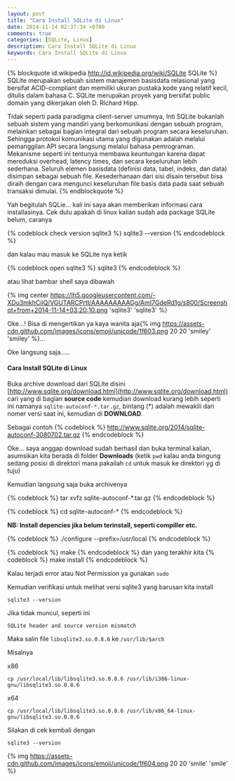 ```yaml
---
layout: post
title: "Cara Install SQLite di Linux"
date: 2014-11-14 02:37:34 +0700
comments: true
categories: [SQLite, Linux]
description: Cara Install SQLite di Linux
keywords: Cara Install SQLite di Linux
---
```


{% blockquote id.wikipedia http://id.wikipedia.org/wiki/SQLite SQLite %}
SQLite merupakan sebuah sistem manajemen basisdata relasional yang bersifat ACID-compliant dan memiliki ukuran pustaka kode yang relatif kecil, ditulis dalam bahasa C. SQLite merupakan proyek yang bersifat public domain yang dikerjakan oleh D. Richard Hipp.
<!-- more -->
Tidak seperti pada paradigma client-server umumnya, Inti SQLite bukanlah sebuah sistem yang mandiri yang berkomunikasi dengan sebuah program, melainkan sebagai bagian integral dari sebuah program secara keseluruhan. Sehingga protokol komunikasi utama yang digunakan adalah melalui pemanggilan API secara langsung melalui bahasa pemrograman. Mekanisme seperti ini tentunya membawa keuntungan karena dapat mereduksi overhead, latency times, dan secara keseluruhan lebih sederhana. Seluruh elemen basisdata (definisi data, tabel, indeks, dan data) disimpan sebagai sebuah file. Kesederhanaan dari sisi disain tersebut bisa diraih dengan cara mengunci keseluruhan file basis data pada saat sebuah transaksi dimulai.
{% endblockquote %}

Yah begitulah SQLie... kali ini saya akan memberikan informasi cara installasinya. Cek dulu apakah di linux kalian sudah ada package SQLite belum, caranya


{% codeblock check version sqlite3 %}
sqlite3 --version
{% endcodeblock %}

dan kalau mau masuk ke SQLite nya ketik


{% codeblock open sqlite3 %}
sqlite3
{% endcodeblock %}

atau lihat bambar shell saya dibawah


{% img center https://lh5.googleusercontent.com/-XDu3mkhCiiQ/VGUTARCPrtI/AAAAAAAAAGg/AmI7GdeRd1g/s800/Screenshot+from+2014-11-14+03:20:10.png 'sqlite3' 'sqlite3' %}

Oke...! Bisa di mengertikan ya kaya wanita aja{% img https://assets-cdn.github.com/images/icons/emoji/unicode/1f603.png 20 20 'smiley' 'smiley' %}...

Oke langsung saja.....

#### Cara Install SQLite di Linux

Buka archive download dari SQLite disini [http://www.sqlite.org/download.html](http://www.sqlite.org/download.html) cari yang di bagian __source code__ kemudian download kurang lebih seperti ini namanya `sqlite-autoconf-*.tar.gz`, bintang (*) adalah mewakili dari nomer versi saat ini, kemudian di  __DOWNLOAD__.

Sebagai contoh
{% codeblock %}
http://www.sqlite.org/2014/sqlite-autoconf-3080702.tar.gz
{% endcodeblock %}

Oke... saya anggap download sudah berhasil dan buka terminal kalian, asumsikan kita berada di folder __Downloads__ (ketik `pwd` kalau anda bingung sedang posisi di direktori mana pakailah `cd` untuk masuk ke direktori yg di tuju)

Kemudian langsung saja buka archivenya

{% codeblock %}
tar xvfz sqlite-autoconf-*.tar.gz
{% endcodeblock %}

{% codeblock %}
cd sqlite-autoconf-*
{% endcodeblock %}

**NB: Install depencies jika belum terinstall, seperti compiller etc.**

{% codeblock %}
./configure --prefix=/usr/local
{% endcodeblock %}

{% codeblock %}
make
{% endcodeblock %}
dan yang terakhir kita
{% codeblock %}
make install
{% endcodeblock %}

Kalau terjadi error atau Not Permission ya gunakan `sudo`

Kemudian verifikasi untuk melihat versi sqlite3 yang barusan kita install

```
sqlite3 --version
```
Jika tidak muncul, seperti ini

```
SQLite header and source version mismatch
```

Maka salin file `libsqlite3.so.0.8.6` ke `/usr/lib/$arch`

Misalnya

x86
```
cp /usr/local/lib/libsqlite3.so.0.8.6 /usr/lib/i386-linux-gnu/libsqlite3.so.0.8.6
```
x64
```
cp /usr/local/lib/libsqlite3.so.0.8.6 /usr/lib/x86_64-linux-gnu/libsqlite3.so.0.8.6
```

Silakan di cek kembali dengan

```
sqlite3 --version
```

{% img https://assets-cdn.github.com/images/icons/emoji/unicode/1f604.png 20 20 'smile' 'smile' %}